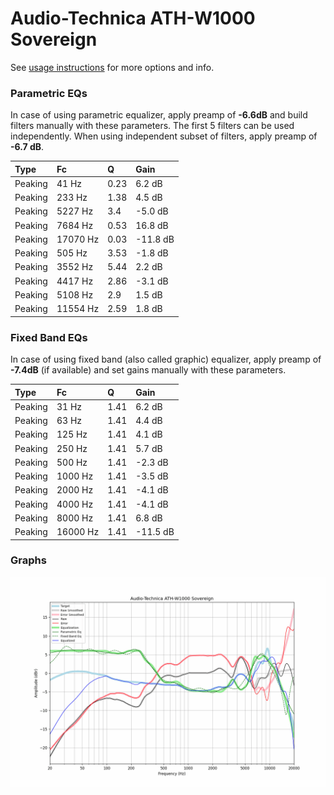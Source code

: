 # Audio-Technica ATH-W1000 Sovereign
See [usage instructions](https://github.com/jaakkopasanen/AutoEq#usage) for more options and info.

### Parametric EQs
In case of using parametric equalizer, apply preamp of **-6.6dB** and build filters manually
with these parameters. The first 5 filters can be used independently.
When using independent subset of filters, apply preamp of **-6.7 dB**.

| Type    | Fc       |    Q | Gain     |
|:--------|:---------|:-----|:---------|
| Peaking | 41 Hz    | 0.23 | 6.2 dB   |
| Peaking | 233 Hz   | 1.38 | 4.5 dB   |
| Peaking | 5227 Hz  | 3.4  | -5.0 dB  |
| Peaking | 7684 Hz  | 0.53 | 16.8 dB  |
| Peaking | 17070 Hz | 0.03 | -11.8 dB |
| Peaking | 505 Hz   | 3.53 | -1.8 dB  |
| Peaking | 3552 Hz  | 5.44 | 2.2 dB   |
| Peaking | 4417 Hz  | 2.86 | -3.1 dB  |
| Peaking | 5108 Hz  | 2.9  | 1.5 dB   |
| Peaking | 11554 Hz | 2.59 | 1.8 dB   |

### Fixed Band EQs
In case of using fixed band (also called graphic) equalizer, apply preamp of **-7.4dB**
(if available) and set gains manually with these parameters.

| Type    | Fc       |    Q | Gain     |
|:--------|:---------|:-----|:---------|
| Peaking | 31 Hz    | 1.41 | 6.2 dB   |
| Peaking | 63 Hz    | 1.41 | 4.4 dB   |
| Peaking | 125 Hz   | 1.41 | 4.1 dB   |
| Peaking | 250 Hz   | 1.41 | 5.7 dB   |
| Peaking | 500 Hz   | 1.41 | -2.3 dB  |
| Peaking | 1000 Hz  | 1.41 | -3.5 dB  |
| Peaking | 2000 Hz  | 1.41 | -4.1 dB  |
| Peaking | 4000 Hz  | 1.41 | -4.1 dB  |
| Peaking | 8000 Hz  | 1.41 | 6.8 dB   |
| Peaking | 16000 Hz | 1.41 | -11.5 dB |

### Graphs
![](./Audio-Technica%20ATH-W1000%20Sovereign.png)